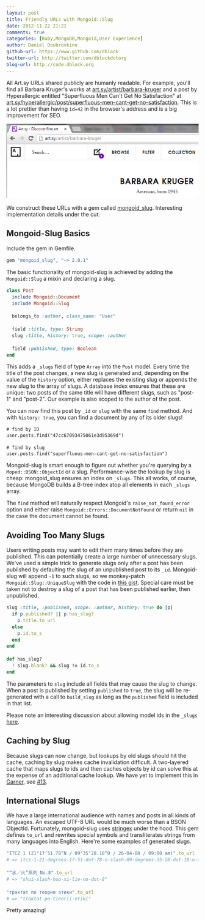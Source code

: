 ```yaml
---
layout: post
title: Friendly URLs with Mongoid::Slug
date: 2012-11-22 21:21
comments: true
categories: [Ruby,MongoDB,Mongoid,User Experience]
author: Daniel Doubrovkine
github-url: https://www.github.com/dblock
twitter-url: http://twitter.com/dblockdotorg
blog-url: http://code.dblock.org
---
```

All Art.sy URLs shared publicly are humanly readable. For example, you'll find all Barbara Kruger's works at [art.sy/artist/barbara-kruger](http://art.sy/artist/barbara-kruger) and a post by Hyperallergic entitled "Superfluous Men Can't Get No Satisfaction" at [art.sy/hyperallergic/post/superfluous-men-cant-get-no-satisfaction](http://art.sy/hyperallergic/post/superfluous-men-cant-get-no-satisfaction). This is a lot prettier than having `id=42` in the browser's address and is a big improvement for SEO.

<img src="/images/2012-11-22-friendly-urls-with-mongoid-slug/barbara-kruger.png">

We construct these URLs with a gem called [mongoid_slug](https://github.com/digitalplaywright/mongoid-slug). Interesting implementation details under the cut.

<!-- more -->

Mongoid-Slug Basics
-------------------

Include the gem in Gemfile.

``` ruby Gemfile
gem "mongoid_slug", "~> 2.0.1"
```

The basic functionality of mongoid-slug is achieved by adding the `Mongoid::Slug` a mixin and declaring a slug.

``` ruby post.rb
class Post
  include Mongoid::Document
  include Mongoid::Slug

  belongs_to :author, class_name: "User"

  field :title, type: String
  slug :title, history: true, scope: :author

  field :published, type: Boolean
end
```

This adds a `_slugs` field of type `Array` into the `Post` model. Every time the title of the post changes, a new slug is generated and, depending on the value of the `history` option, either replaces the existing slug or appends the new slug to the array of slugs. A database index ensures that these are unique: two posts of the same title will have different slugs, such as "post-1" and "post-2". Our example is also scoped to the author of the post.

You can now find this post by `_id` or `slug` with the same `find` method. And with `history: true`, you can find a document by any of its older slugs!

```
# find by ID
user.posts.find("47cc67093475061e3d95369d")

# find by slug
user.posts.find("superfluous-men-cant-get-no-satisfaction")
```

Mongoid-slug is smart enough to figure out whether you're querying by a `Moped::BSON::ObjectId` or a slug. Performance-wise the lookup by slug is cheap: mongoid_slug ensures an index on `_slugs`. This all works, of course, because MongoDB builds a B-tree index atop all elements in each `_slugs` array. 

The `find` method will naturally respect Mongoid's `raise_not_found_error` option and either raise `Mongoid::Errors::DocumentNotFound` or return `nil` in the case the document cannot be found.

Avoiding Too Many Slugs
-----------------------

Users writing posts may want to edit them many times before they are published. This can potentially create a large number of unnecessary slugs. We've used a simple trick to generate slugs only after a post has been published by defaulting the slug of an unpublished post to its `_id`. Mongoid-slug will append `-1` to such slugs, so we monkey-patch `Mongoid::Slug::UniqueSlug` with the code in [this gist](https://gist.github.com/4131766). Special care must be taken not to destroy a slug of a post that has been published earlier, then unpublished.

``` ruby
slug :title, :published, scope: :author, history: true do |p|
  if p.published? || p.has_slug?
    p.title.to_url
  else
    p.id.to_s
  end
end

def has_slug?
  ! slug.blank? && slug != id.to_s
end
```

The parameters to `slug` include all fields that may cause the slug to change. When a post is published by setting `published` to `true`, the slug will be re-generated with a call to `build_slug` as long as the `published` field is included in that list.

Please note an interesting discussion about allowing model ids in the `_slugs` [here](https://github.com/digitalplaywright/mongoid-slug/pull/91).

Caching by Slug
---------------

Because slugs can now change, but lookups by old slugs should hit the cache, caching by slug makes cache invalidation difficult. A two-layered cache that maps slugs to ids and then caches objects by id can solve this at the expense of an additional cache lookup. We have yet to implement this in [Garner](https://github.com/artsy/garner), see [#13](https://github.com/artsy/garner/issues/13).

International Slugs
-------------------

We have a large international audience with names and posts in all kinds of languages. An escaped UTF-8 URL would be much worse than a BSON ObjectId. Fortunately, mongoid-slug uses [stringex](https://github.com/rsl/stringex) under the hood. This gem defines `to_url` and rewrites special symbols and transliterates strings from many languages into English. Here're some examples of generated slugs.

``` ruby 
"ITCZ 1 (21°17ʼ51.78”N / 89°35ʼ28.18”O / 26-04-08 / 09:00 am)".to_url
# => itcz-1-21-degrees-17-51-dot-78-n-slash-89-degrees-35-28-dot-18-o-slash-26-04-08-slash-09-00-am

"“水／火”系列 No.8".to_url
# => "shui-slash-huo-xi-lie-no-dot-8"

"трактат по теории этики".to_url
# => "traktat-po-tieorii-etiki"
```

Pretty amazing!
